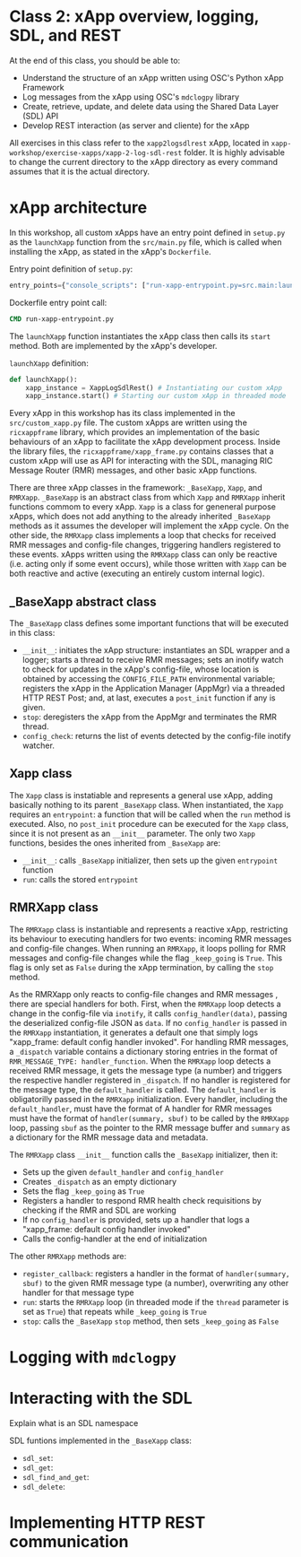 # Class 2: xApp overview, logging, SDL, and REST
At the end of this class, you should be able to:
- Understand the structure of an xApp written using OSC's Python xApp Framework
- Log messages from the xApp using OSC's `mdclogpy` library
- Create, retrieve, update, and delete data using the Shared Data Layer (SDL) API
- Develop REST interaction (as server and cliente) for the xApp

All exercises in this class refer to the `xapp2logsdlrest` xApp, located in `xapp-workshop/exercise-xapps/xapp-2-log-sdl-rest` folder. It is highly advisable to change the current directory to the xApp directory as every command assumes that it is the actual directory.

# xApp architecture

In this workshop, all custom xApps have an entry point defined in `setup.py` as the `launchXapp` function from the `src/main.py` file, which is called when installing the xApp, as stated in the xApp's `Dockerfile`.

Entry point definition of `setup.py`:

```python
entry_points={"console_scripts": ["run-xapp-entrypoint.py=src.main:launchXapp"]}
```

Dockerfile entry point call:

```dockerfile
CMD run-xapp-entrypoint.py
```

The `launchXapp` function instantiates the xApp class then calls its `start` method.
Both are implemented by the xApp's developer.

`launchXapp` definition:

```python
def launchXapp():
    xapp_instance = XappLogSdlRest() # Instantiating our custom xApp 
    xapp_instance.start() # Starting our custom xApp in threaded mode
```

Every xApp in this workshop has its class implemented in the `src/custom_xapp.py` file.
The custom xApps are written using the `ricxappframe` library, which provides an implementation of the basic behaviours of an xApp to facilitate the xApp development process.
Inside the library files, the `ricxappframe/xapp_frame.py` contains classes that a custom xApp will use as API for interacting with the SDL, managing RIC Message Router (RMR) messages, and other basic xApp functions.

There are three xApp classes in the framework: `_BaseXapp`, `Xapp`, and `RMRXapp`.
`_BaseXapp` is an abstract class from which `Xapp` and `RMRXapp` inherit functions commom to every xApp.
`Xapp` is a class for geneneral purpose xApps, which does not add anything to the already inherited `_BaseXapp` methods as it assumes the developer will implement the xApp cycle.
On the other side, the `RMRXapp` class implements a loop that checks for received RMR messages and config-file changes, triggering handlers registered to these events.
xApps written using the `RMRXapp` class can only be reactive (i.e. acting only if some event occurs), while those written with `Xapp` can be both reactive and active (executing an entirely custom internal logic).

## _BaseXapp abstract class

The `_BaseXapp` class defines some important functions that will be executed in this class:
- `__init__`: initiates the xApp structure: instantiates an SDL wrapper and a logger; starts a thread to receive RMR messages; sets an inotify watch to check for updates in the xApp's config-file, whose location is obtained by accessing the `CONFIG_FILE_PATH` environmental variable; registers the xApp in the Application Manager (AppMgr) via a threaded HTTP REST Post; and, at last, executes a `post_init` function if any is given.
- `stop`: deregisters the xApp from the AppMgr and terminates the RMR thread. 
- `config_check`: returns the list of events detected by the config-file inotify watcher.

## Xapp class

The `Xapp` class is instatiable and represents a general use xApp, adding basically nothing to its parent `_BaseXapp` class.
When instantiated, the `Xapp` requires an `entrypoint`: a function that will be called when the `run` method is executed.
Also, no `post_init` procedure can be executed for the `Xapp` class, since it is not present as an `__init__` parameter.
The only two `Xapp` functions, besides the ones inherited from `_BaseXapp` are:
- `__init__`: calls `_BaseXapp` initializer, then sets up the given `entrypoint` function
- `run`: calls the stored `entrypoint`

## RMRXapp class

The `RMRXapp` class is instantiable and represents a reactive xApp, restricting its behaviour to executing handlers for two events: incoming RMR messages and config-file changes.
When running an `RMRXapp`, it loops polling for RMR messages and config-file changes while the flag `_keep_going` is `True`.
This flag is only set as `False` during the xApp termination, by calling the `stop` method.

As the RMRXapp only reacts to config-file changes and RMR messages , there are special handlers for both.
First, when the `RMRXapp` loop detects a change in the config-file via `inotify`, it calls `config_handler(data)`, passing the deserialized config-file JSON as `data`.
If no `config_handler` is passed in the `RMRXapp` instantiation, it generates a default one that simply logs "xapp_frame: default config handler invoked".
For handling RMR messages, a `_dispatch` variable contains a dictionary storing entries in the format of `RMR_MESSAGE_TYPE: handler_function`.
When the `RMRXapp` loop detects a received RMR message, it gets the message type (a number) and triggers the respective handler registered in `_dispatch`.
If no handler is registered for the message type, the `default_handler` is called.
The `default_handler` is obligatorilly passed in the `RMRXapp` initialization.
Every handler, including the `default_handler`, must have the format of 
A handler for RMR messages must have the format of `handler(summary, sbuf)` to be called by the `RMRXapp` loop, passing `sbuf` as the pointer to the RMR message buffer and `summary` as a dictionary for the RMR message data and metadata.

The `RMRXapp` class `__init__` function calls the `_BaseXapp` initializer, then it:
- Sets up the given `default_handler` and `config_handler`
- Creates `_dispatch` as an empty dictionary
- Sets the flag `_keep_going` as `True`
- Registers a handler to respond RMR health check requisitions by checking if the RMR and SDL are working
- If no `config_handler` is provided, sets up a handler that logs a "xapp_frame: default config handler invoked"
- Calls the config-handler at the end of initialization

The other `RMRXapp` methods are: 
- `register_callback`: registers a handler in the format of `handler(summary, sbuf)` to the given RMR message type (a number), overwriting any other handler for that message type
- `run`: starts the `RMRXapp` loop (in threaded mode if the `thread` parameter is set as `True`) that repeats while `_keep_going` is `True`
- `stop`: calls the `_BaseXapp` `stop` method, then sets `_keep_going` as `False`

# Logging with `mdclogpy`

# Interacting with the SDL

Explain what is an SDL namespace

SDL funtions implemented in the `_BaseXapp` class:
- `sdl_set`: 
- `sdl_get`:
- `sdl_find_and_get`:
- `sdl_delete`:

# Implementing HTTP REST communication